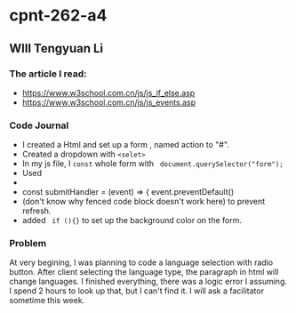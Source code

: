 # cpnt-262-a4
## WIll Tengyuan Li
### The article I read:
- https://www.w3school.com.cn/js/js_if_else.asp
- https://www.w3school.com.cn/js/js_events.asp
### Code Journal
- I created a Html and set up a form , named action to "#".
- Created a dropdown with ```<selet>``` 
- In my js file, I ``` const ``` whole form with ``` document.querySelector("form");```
- Used
-  
 - const submitHandler = (event) => {
  event.preventDefault() 
 -    (don't know why fenced code block doesn't work here) to prevent refresh.
 - added ``` if (){}``` to set up the background color on the form.
 ### Problem
 At very begining, I was planning to code a language selection with radio button. After client selecting the language type, the paragraph in html will change languages. I finished everything, there was a logic error I assuming. I spend 2 hours to look up that, but I can't find it. I will ask a facilitator sometime this week.
